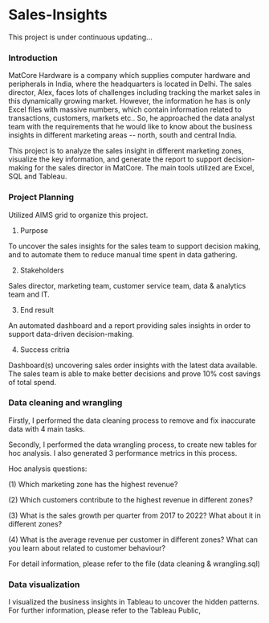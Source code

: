 # Sales-Insights

This project is under continuous updating...

### Introduction
MatCore Hardware is a company which supplies computer hardware and peripherals in India, where the headquarters is located in Delhi. The sales director, Alex, faces lots of challenges including tracking the market sales in this dynamically growing market. However, the information he has is only Excel files with massive numbers, which contain information related to transactions, customers, markets etc.. So, he approached the data analyst team with the requirements that he would like to know about the business insights in different marketing areas -- north, south and central India.

This project is to analyze the sales insight in different marketing zones, visualize the key information, and generate the report to support decision-making for the sales director in MatCore. The main tools utilized are Excel, SQL and Tableau.


### Project Planning
Utilized AIMS grid to organize this project.

1. Purpose

To uncover the sales insights for the sales team to support decision making, and to automate them to reduce manual time spent in data gathering.

2. Stakeholders

Sales director, marketing team, customer service team, data & analytics team and IT.

3. End result

An automated dashboard and a report providing sales insights in order to support data-driven decision-making.

4. Success critria

Dashboard(s) uncovering sales order insights with the latest data available.
The sales team is able to make better decisions and prove 10% cost savings of total spend.


### Data cleaning and wrangling
Firstly, I performed the data cleaning process to remove and fix inaccurate data with 4 main tasks.

Secondly, I performed the data wrangling process, to create new tables for hoc analysis. I also generated 3 performance metrics in this process.

Hoc analysis questions:

(1) Which marketing zone has the highest revenue?

(2) Which customers contribute to the highest revenue in different zones?

(3) What is the sales growth per quarter from 2017 to 2022? What about it in different zones?

(4) What is the average revenue per customer in different zones? What can you learn about related to customer behaviour?

For detail information, please refer to the file (data cleaning & wrangling.sql)

### Data visualization
I visualized the business insights in Tableau to uncover the hidden patterns.
For further information, please refer to the Tableau Public, 